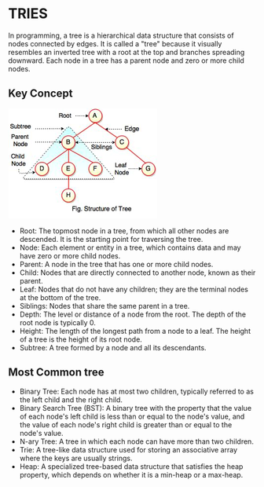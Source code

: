 # TRIES

In programming, a tree is a hierarchical data structure that consists of nodes connected by edges. It is called a "tree" because it visually resembles an inverted tree with a root at the top and branches spreading downward. Each node in a tree has a parent node and zero or more child nodes.

## Key Concept

![View Design](assets/structure-of-tree.png)

- Root: The topmost node in a tree, from which all other nodes are descended. It is the starting point for traversing the tree.
- Node: Each element or entity in a tree, which contains data and may have zero or more child nodes.
- Parent: A node in the tree that has one or more child nodes.
- Child: Nodes that are directly connected to another node, known as their parent.
- Leaf: Nodes that do not have any children; they are the terminal nodes at the bottom of the tree.
- Siblings: Nodes that share the same parent in a tree.
- Depth: The level or distance of a node from the root. The depth of the root node is typically 0.
- Height: The length of the longest path from a node to a leaf. The height of a tree is the height of its root node.
- Subtree: A tree formed by a node and all its descendants.

## Most Common tree

- Binary Tree: Each node has at most two children, typically referred to as the left child and the right child.
- Binary Search Tree (BST): A binary tree with the property that the value of each node's left child is less than or equal to the node's value, and the value of each node's right child is greater than or equal to the node's value.
- N-ary Tree: A tree in which each node can have more than two children.
- Trie: A tree-like data structure used for storing an associative array where the keys are usually strings.
- Heap: A specialized tree-based data structure that satisfies the heap property, which depends on whether it is a min-heap or a max-heap.

